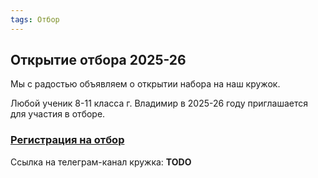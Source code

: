 ```yaml
---
tags: Отбор
---
```

## Открытие отбора 2025-26
Мы с радостью объявляем о открытии набора на наш кружок.

Любой ученик 8-11 класса г. Владимир в 2025-26 году приглашается для участия в отборе.

### [Регистрация на отбор](https://forms.yandex.ru/u/68d2cf88505690ebebc6ebb1)

Ссылка на телеграм-канал кружка: **TODO**
